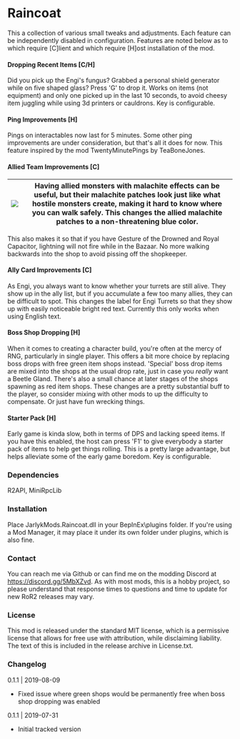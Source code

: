 
[//]: # ( Raincoat )

# Raincoat
This a collection of various small tweaks and adjustments.  Each feature can be independently disabled in configuration.  Features are noted below as to which require [C]lient and which require [H]ost installation of the mod.

#### Dropping Recent Items [C/H]
Did you pick up the Engi's fungus?  Grabbed a personal shield generator while on five shaped glass?  Press 'G' to drop it.  Works on items (not equipment) and only one picked up in the last 10 seconds, to avoid cheesy item juggling while using 3d printers or cauldrons.  Key is configurable.

#### Ping Improvements [H]
Pings on interactables now last for 5 minutes.  Some other ping improvements are under consideration, but that's all it does for now.  This feature inspired by the mod TwentyMinutePings by TeaBoneJones.

#### Allied Team Improvements [C]

| ![](https://imgur.com/yPH8QlA.png) | Having allied monsters with malachite effects can be useful, but their malachite patches look just like what hostile monsters create, making it hard to know where you can walk safely.  This changes the allied malachite patches to a non-threatening blue color. |
|-|-|

This also makes it so that if you have Gesture of the Drowned and Royal Capacitor, lightning will not fire while in the Bazaar.  No more walking backwards into the shop to avoid pissing off the shopkeeper.

#### Ally Card Improvements [C]
As Engi, you always want to know whether your turrets are still alive.  They show up in the ally list, but if you accumulate a few too many allies, they can be difficult to spot.  This changes the label for Engi Turrets so that they show up with easily noticeable bright red text.  Currently this only works when using English text.

#### Boss Shop Dropping [H]
When it comes to creating a character build, you're often at the mercy of RNG, particularly in single player.  This offers a bit more choice by replacing boss drops with free green item shops instead.  'Special' boss drop items are mixed into the shops at the usual drop rate, just in case you _really_ want a Beetle Gland.  There's also a small chance at later stages of the shops spawning as red item shops.  These changes are a pretty substantial buff to the player, so consider mixing with other mods to up the difficulty to compensate.  Or just have fun wrecking things.

#### Starter Pack [H]
Early game is kinda slow, both in terms of DPS and lacking speed items.  If you have this enabled, the host can press 'F1' to give everybody a starter pack of items to help get things rolling.  This is a pretty large advantage, but helps alleviate some of the early game boredom.  Key is configurable.

### Dependencies
R2API, MiniRpcLib

### Installation
Place JarlykMods.Raincoat.dll in your BepInEx\plugins folder.  If you're using a Mod Manager, it may place it under its own folder under plugins, which is also fine.

### Contact
You can reach me via Github or can find me on the modding Discord at https://discord.gg/5MbXZvd.  As with most mods, this is a hobby project, so please understand that response times to questions and time to update for new RoR2 releases may vary.

### License
This mod is released under the standard MIT license, which is a permissive license that allows for free use with attribution, while disclaiming liability.  The text of this is included in the release archive in License.txt.

### Changelog

0.1.1 | 2019-08-09
- Fixed issue where green shops would be permanently free when boss shop dropping was enabled

0.1.1 | 2019-07-31
- Initial tracked version
